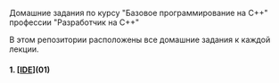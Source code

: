 Домашние задания по курсу "Базовое программирование на C++" профессии "Разработчик на С++"

В этом репозитории расположены все домашние задания к каждой лекции.

#### 1. [[IDE](https://github.com/CollectionStars/origin/tree/main/IDE)](01)
